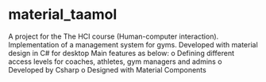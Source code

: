 # material_taamol
A project for the The HCI course (Human-computer interaction). 
Implementation of a management system for gyms. 
Developed with material design in C# for desktop
Main features as below: 
o Defining different access levels for coaches, athletes, gym managers and admins 
o Developed by Csharp 
o Designed with Material Components
